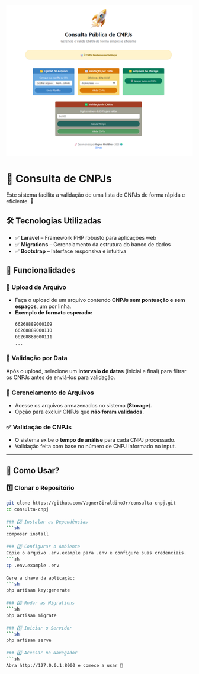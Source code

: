 ![alt text](image.png)


# 📌 Consulta de CNPJs  

Este sistema facilita a validação de uma lista de CNPJs de forma rápida e eficiente. 🚀  

## 🛠️ Tecnologias Utilizadas  
- ✅ **Laravel** – Framework PHP robusto para aplicações web  
- ✅ **Migrations** – Gerenciamento da estrutura do banco de dados  
- ✅ **Bootstrap** – Interface responsiva e intuitiva  

## 🎯 Funcionalidades  

### 📂 Upload de Arquivo  
- Faça o upload de um arquivo contendo **CNPJs sem pontuação e sem espaços**, um por linha.  
- **Exemplo de formato esperado:**  
  ```txt
  66268889000109
  66268889000110
  66268889000111
  ...

### 📅 Validação por Data  
Após o upload, selecione um **intervalo de datas** (inicial e final) para filtrar os CNPJs antes de enviá-los para validação.  

### 📁 Gerenciamento de Arquivos  
- Acesse os arquivos armazenados no sistema (**Storage**).  
- Opção para excluir CNPJs que **não foram validados**.  

### ✅ Validação de CNPJs  
- O sistema exibe o **tempo de análise** para cada CNPJ processado.  
- Validação feita com base no número de CNPJ informado no input.  

---

## 🚀 Como Usar?  

### 1️⃣ Clonar o Repositório  
```sh
git clone https://github.com/VagnerGiraldinoJr/consulta-cnpj.git
cd consulta-cnpj

### 2️⃣ Instalar as Dependências
```sh
composer install

### 3️⃣ Configurar o Ambiente
Copie o arquivo .env.example para .env e configure suas credenciais.
```sh
cp .env.example .env

Gere a chave da aplicação:
```sh
php artisan key:generate

### 4️⃣ Rodar as Migrations
```sh
php artisan migrate

### 5️⃣ Iniciar o Servidor
```sh
php artisan serve

### 6️⃣ Acessar no Navegador
```sh
Abra http://127.0.0.1:8000 e comece a usar 🚀
